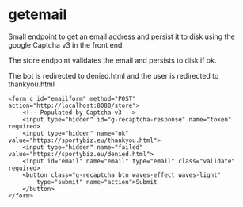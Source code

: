 # getemail

Small endpoint to get an email address and persist it to disk using the google Captcha v3 in the front end.

The store endpoint validates the email and persists to disk if ok.

The bot is redirected to denied.html and the user is redirected to thankyou.html

```
<form c id="emailform" method="POST" action="http://localhost:8080/store">
    <!-- Populated by Captcha v3 -->
    <input type="hidden" id="g-recaptcha-response" name="token"  required>
    <input type="hidden" name="ok" value="https://sportybiz.eu/thankyou.html">
    <input type="hidden" name="failed" value="https://sportybiz.eu/denied.html">
    <input id="email" name="email" type="email" class="validate" required>
    <button class="g-recaptcha btn waves-effect waves-light" 
        type="submit" name="action">Submit
    </button>
</form>
```